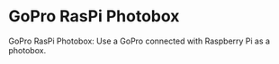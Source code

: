 GoPro RasPi Photobox
=============

GoPro RasPi Photobox: Use a GoPro connected with Raspberry Pi as a photobox.

